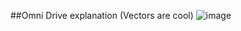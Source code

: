 ##Omni Drive explanation (Vectors are cool) 
![image](https://github.com/NeatTeam1943/omni/assets/95234790/0deda0a6-d9ca-4460-aa9f-c6eea2b7d2bc)

